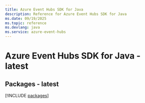 ```yaml
---
title: Azure Event Hubs SDK for Java
description: Reference for Azure Event Hubs SDK for Java
ms.date: 09/19/2025
ms.topic: reference
ms.devlang: java
ms.service: azure-event-hubs
---
```

# Azure Event Hubs SDK for Java - latest
## Packages - latest
[!INCLUDE [packages](event-hubs-index.md)]